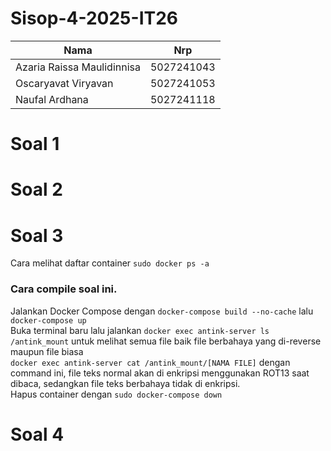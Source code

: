 # Sisop-4-2025-IT26
| Nama                         | Nrp        |
| ---------------------------- | ---------- |
| Azaria Raissa Maulidinnisa   | 5027241043 |
| Oscaryavat Viryavan          | 5027241053 |
| Naufal Ardhana               | 5027241118 |

# Soal 1
# Soal 2
# Soal 3

Cara melihat daftar container `sudo docker ps -a` <br>

### Cara compile soal ini.<br>
Jalankan Docker Compose dengan `docker-compose build --no-cache` lalu `docker-compose up`<br>
Buka terminal baru lalu jalankan `docker exec antink-server ls /antink_mount` untuk melihat semua file baik file berbahaya yang di-reverse maupun file biasa <br>
`docker exec antink-server cat /antink_mount/[NAMA FILE]` dengan command ini, file teks normal akan di enkripsi menggunakan ROT13 saat dibaca, sedangkan file teks berbahaya tidak di enkripsi.  <br>
Hapus container dengan `sudo docker-compose down` <br>

# Soal 4
